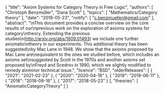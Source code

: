 {
    "title": "Axiom Systems for Category Theory in Free Logic",
    "authors": [
        "Christoph Benzmüller",
        "Dana Scott"
    ],
    "topics": [
        "Mathematics/Category theory"
    ],
    "date": "2018-05-23",
    "notify": [
        "c.benzmueller@gmail.com"
    ],
    "abstract": "\nThis document provides a concise overview on the core results of our\nprevious work on the exploration of axioms systems for category\ntheory. Extending the previous studies\n(http://arxiv.org/abs/1609.01493) we include one further axiomatic\ntheory in our experiments. This additional theory has been suggested\nby Mac Lane in 1948. We show that the axioms proposed by Mac Lane are\nequivalent to the ones we studied before, which includes an axioms set\nsuggested by Scott in the 1970s and another axioms set proposed by\nFreyd and Scedrov in 1990, which we slightly modified to remedy a\nminor technical issue.",
    "licence": "BSD",
    "olderReleases": [
        {
            "2021": "2021-02-23"
        },
        {
            "2020": "2020-04-18"
        },
        {
            "2019": "2019-06-11"
        },
        {
            "2018": "2018-08-16"
        },
        {
            "2017": "2018-05-23"
        }
    ],
    "theories": [
        "AxiomaticCategoryTheory"
    ]
}